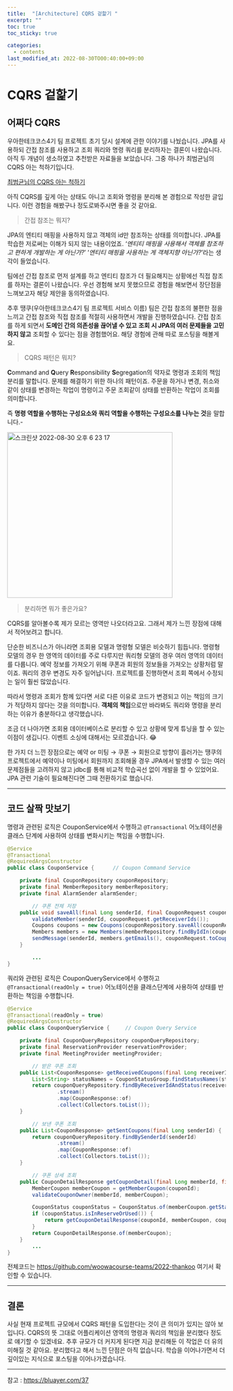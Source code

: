 ```yaml
---
title:  "[Architecture] CQRS 겉핥기 "
excerpt: ""
toc: true
toc_sticky: true

categories:
  - contents
last_modified_at: 2022-08-30TO00:40:00+09:00
---
```


# CQRS 겉핥기

## 어쩌다 CQRS

우아한테크코스4기 팀 프로젝트 초기 당시 설계에 관한 이야기를 나눴습니다. JPA를 사용하되 간접 참조를 사용하고 조회 쿼리와 명령 쿼리를 분리하자는 결론이 나왔습니다. 아직 두 개념이 생소하였고 추천받은 자료들을 보았습니다. 그중 하나가 최범균님의 CQRS 아는 척하기입니다.

[최범균님의 CQRS 아는 척하기](https://www.youtube.com/watch?v=xf0kXMTFJm8)

아직 CQRS를 깊게 아는 상태도 아니고 조회와 명령을 분리해 본 경험으로 작성한 글입니다. 이런 경험을 해봤구나 정도로봐주시면 좋을 것 같아요.

> 간접 참조는 뭐지?
>

JPA의 엔티티 매핑을 사용하지 않고 객체의 id만 참조하는 상태를 의미합니다. JPA를 학습한 저로써는 이해가 되지 않는 내용이었죠. ‘*엔티티 매핑을 사용해서 객체를 참조하고 편하게 개발하는 게 아닌가?*’ ‘*엔티티 매핑을 사용하는 게 객체지향 아닌가?*’라는 생각이 들었습니다.

팀에선 간접 참조로 먼저 설계를 하고 엔티티 참조가 더 필요해지는 상황에선 직접 참조를 하자는 결론이 나왔습니다. 우선 경험해 보지 못했으므로 경험을 해보면서 장단점을 느껴보고자 해당 제안을 동의하였습니다.

추후 땡쿠(우아한테크코스4기 팀 프로젝트 서비스 이름) 팀은 간접 참조의 불편한 점을 느끼고 간접 참조와 직접 참조를 적절히 사용하면서 개발을 진행하였습니다. 간접 참조를 하게 되면서 **도메인 간의 의존성을 끊어낼 수 있고** **조회 시 JPA의 여러 문제들을 고민하지 않고** 조회할 수 있다는 점을 경험했어요. 해당 경험에 관해 따로 포스팅을 해볼게요.

> CQRS 패턴은 뭐지?
>

**C**ommand and **Q**uery **R**esponsibility **S**egregation의 약자로 명령과 조회의 책임 분리를 말합니다. 문제를 해결하기 위한 하나의 패턴이죠. 주문을 하거나 변경, 취소와 같이 상태를 변경하는 작업이 명령이고 주문 조회같이 상태를 반환하는 작업이 조회를 의미합니다.

즉 **명령 역할을 수행하는 구성요소와 쿼리 역할을 수행하는 구성요소를 나누는 것**을 말합니다.-

<img width="381" alt="스크린샷 2022-08-30 오후 6 23 17" src="https://user-images.githubusercontent.com/58363663/187433210-f113127e-5ff1-41aa-8b10-de5da5a471e0.png">

> 분리하면 뭐가 좋은가요?
>

CQRS를 알아볼수록 제가 모르는 영역만 나오더라고요. 그래서 제가 느낀 장점에 대해서 적어보려고 합니다.

단순한 비즈니스가 아니라면 조회용 모델과 명령형 모델은 비슷하기 힘듭니다. 명령형 모델의 경우 한 영역의 데이터를 주로 다루지만 쿼리형 모델의 경우 여러 영역의 데이터를 다룹니다. 예약 정보를 가져오기 위해 쿠폰과 회원의 정보들을 가져오는 상황처럼 말이죠. 쿼리의 경우 변경도 자주 일어납니다. 프로젝트를 진행하면서 조회 쪽에서 수정되는 일이 훨씬 많았습니다.

따라서 명령과 조회가 함께 있다면 서로 다른 이유로 코드가 변경되고 이는 책임의 크기가 적당하지 않다는 것을 의미합니다. **객체의 책임**으로만 바라봐도 쿼리와 명령을 분리하는 이유가 충분하다고 생각했습니다.

조금 더 나아가면 조회용 데이터베이스로 분리할 수 있고 상황에 맞게 튜닝을 할 수 있는 이점이 생깁니다. 이벤트 소싱에 대해서는 모르겠습니다. 😂

한 가지 더 느낀 장점으로는 예약 or 미팅 → 쿠폰 → 회원으로 방향이 흘러가는 땡쿠의 프로젝트에서 예약이나 미팅에서 회원까지 조회해올 경우 JPA에서 발생할 수 있는 여러 문제점들을 고려하지 않고 jdbc를 통해 비교적 학습곡선 없이 개발을 할 수 있었어요. JPA 관련 기술이 필요해진다면 그때 전환하기로 했습니다.

---

## 코드 살짝 맛보기

명령과 관련된 로직은 CouponService에서 수행하고 `@Transactional` 어노테이션을 클래스 단계에 사용하여 상태를 변화시키는 책임을 수행합니다.

```java
@Service
@Transactional
@RequiredArgsConstructor
public class CouponService {      // Coupon Command Service

    private final CouponRepository couponRepository;
    private final MemberRepository memberRepository;
    private final AlarmSender alarmSender;

		// 쿠폰 전체 저장
    public void saveAll(final Long senderId, final CouponRequest couponRequest) {
        validateMember(senderId, couponRequest.getReceiverIds());
        Coupons coupons = new Coupons(couponRepository.saveAll(couponRequest.toEntities(senderId)));
        Members members = new Members(memberRepository.findByIdIn(coupons.getReceiverIds()));
        sendMessage(senderId, members.getEmails(), couponRequest.toCouponContent());
    }

		...
}
```

쿼리와 관련된 로직은 CouponQueryService에서 수행하고 `@Transactional(readOnly = true)` 어노테이션을 클래스단계에 사용하여 상태를 반환하는 책임을 수행합니다.

```java
@Service
@Transactional(readOnly = true)
@RequiredArgsConstructor
public class CouponQueryService {     // Coupon Query Service

    private final CouponQueryRepository couponQueryRepository;
    private final ReservationProvider reservationProvider;
    private final MeetingProvider meetingProvider;

		// 받은 쿠폰 조회
    public List<CouponResponse> getReceivedCoupons(final Long receiverId, final String status) {
        List<String> statusNames = CouponStatusGroup.findStatusNames(status);
        return couponQueryRepository.findByReceiverIdAndStatus(receiverId, statusNames)
                .stream()
                .map(CouponResponse::of)
                .collect(Collectors.toList());
    }

		// 보낸 쿠폰 조회
    public List<CouponResponse> getSentCoupons(final Long senderId) {
        return couponQueryRepository.findBySenderId(senderId)
                .stream()
                .map(CouponResponse::of)
                .collect(Collectors.toList());
    }

		// 쿠폰 상세 조회
    public CouponDetailResponse getCouponDetail(final Long memberId, final Long couponId) {
        MemberCoupon memberCoupon = getMemberCoupon(couponId);
        validateCouponOwner(memberId, memberCoupon);

        CouponStatus couponStatus = CouponStatus.of(memberCoupon.getStatus());
        if (couponStatus.isInReserveOrUsed()) {
            return getCouponDetailResponse(couponId, memberCoupon, couponStatus);
        }
        return CouponDetailResponse.of(memberCoupon);
    }
		...
}
```

전체코드는 https://github.com/woowacourse-teams/2022-thankoo 여기서 확인할 수 있습니다.

---

## 결론

사실 현재 프로젝트 규모에서 CQRS 패턴을 도입한다는 것이 큰 의미가 있지는 않아 보입니다. CQRS의 뜻 그대로 어플리케이션 영역의 명령과 쿼리의 책임을 분리했다 정도로 얘기할 수 있겠네요. 추후 규모가 더 커지게 된다면 지금 분리해둔 이 작업은 더 유의미해질 것 같아요. 분리했다고 해서 느낀 단점은 아직 없습니다. 학습을 이어나가면서 더 깊이있는 지식으로 포스팅을 이어나가겠습니다.

---

참고 : https://bluayer.com/37